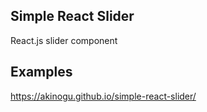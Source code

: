 Simple React Slider
---
React.js slider component

## Examples
https://akinogu.github.io/simple-react-slider/